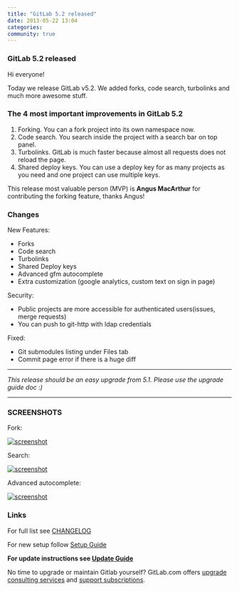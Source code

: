```yaml
---
title: "GitLab 5.2 released"
date: 2013-05-22 13:04
categories:
community: true
---
```


### GitLab 5.2 released

Hi everyone!

Today we release GitLab v5.2. We added forks, code search, turbolinks and much more awesome stuff.

### The 4 most important improvements in GitLab 5.2

1. Forking. You can a fork project into its own namespace now.
2. Code search. You search inside the project with a search bar on top panel.
3. Turbolinks. GitLab is much faster because almost all requests does not reload the page.
4. Shared deploy keys. You can use a deploy key for as many projects as you need and one project can use multiple keys.

This release most valuable person (MVP) is __Angus MacArthur__ for contributing the forking feature, thanks Angus!

<!-- more -->

### Changes

New Features:

  * Forks
  * Code search
  * Turbolinks
  * Shared Deploy keys
  * Advanced gfm autocomplete
  * Extra customization (google analytics, custom text on sign in page)

Security:
  
  * Public projects are more accessible for authenticated users(issues, merge requests)
  * You can push to git-http with ldap credentials

Fixed:

  * Git submodules listing under Files tab
  * Commit page error if there is a huge diff


- - -

_This release should be an easy upgrade from 5.1. Please use the upgrade guide doc :)_

- - -

### SCREENSHOTS

Fork:

[![screenshot](/images/5_2/fork.png)](/images/5_2/fork.png)

Search:

[![screenshot](/images/5_2/search_1.png)](/images/5_2/search_1.png)

Advanced autocomplete:

[![screenshot](/images/5_2/snapshot1.png)](/images/5_2/snapshot1.png)


### Links

For full list see [CHANGELOG](https://github.com/gitlabhq/gitlabhq/blob/master/CHANGELOG)

For new setup follow [Setup Guide](https://github.com/gitlabhq/gitlabhq/blob/5-2-stable/doc/install/installation.md)

__For update instructions see [Update Guide](https://github.com/gitlabhq/gitlabhq/blob/master/doc/update/5.1-to-5.2.md)__

No time to upgrade or maintain Gitlab yourself? GitLab.com offers [upgrade consulting services](http://www.gitlab.com/consultancy/) and [support subscriptions](http://www.gitlab.com/subscription/).
